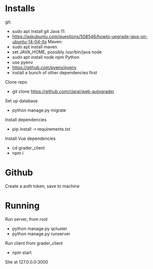 # Installs 

git:  
- sudo apt install git 
Java 11: 
- https://askubuntu.com/questions/508546/howto-upgrade-java-on-ubuntu-14-04-lts 
Maven: 
- sudo apt install maven
- set JAVA_HOME, possibly /usr/bin/java
node
- sudo apt install node npm
Python
- use pyenv
- https://github.com/pyenv/pyenv 
- install a bunch of other dependencies first

Clone repo
- git clone https://github.com/claraj/web-autograder 

Set up database
- python manage.py migrate

Install dependencies
- pip install -r requirements.txt

Install Vue dependencies 
- cd grader_client
- npm i 


# Github

Create a auth token, save to machine

# Running 

Run server, from root 
- python manage.py qcluster 
- python manage.py runserver 

Run client from grader_client
- npm start 

Site at 127.0.0.0:3000